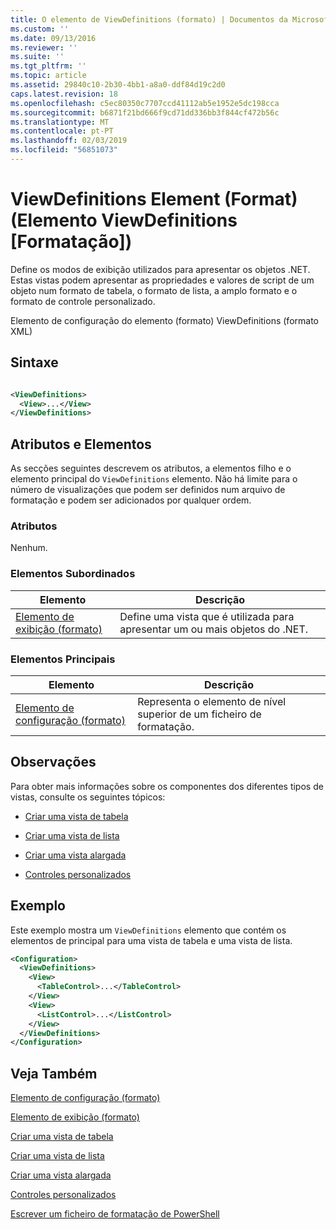 ```yaml
---
title: O elemento de ViewDefinitions (formato) | Documentos da Microsoft
ms.custom: ''
ms.date: 09/13/2016
ms.reviewer: ''
ms.suite: ''
ms.tgt_pltfrm: ''
ms.topic: article
ms.assetid: 29840c10-2b30-4bb1-a8a0-ddf84d19c2d0
caps.latest.revision: 18
ms.openlocfilehash: c5ec80350c7707ccd41112ab5e1952e5dc198cca
ms.sourcegitcommit: b6871f21bd666f9cd71dd336bb3f844cf472b56c
ms.translationtype: MT
ms.contentlocale: pt-PT
ms.lasthandoff: 02/03/2019
ms.locfileid: "56851073"
---
```

# <a name="viewdefinitions-element-format"></a>ViewDefinitions Element (Format) (Elemento ViewDefinitions [Formatação])

Define os modos de exibição utilizados para apresentar os objetos .NET. Estas vistas podem apresentar as propriedades e valores de script de um objeto num formato de tabela, o formato de lista, a amplo formato e o formato de controle personalizado.

Elemento de configuração do elemento (formato) ViewDefinitions (formato XML)

## <a name="syntax"></a>Sintaxe

```xml

<ViewDefinitions>
  <View>...</View>
</ViewDefinitions>
```

## <a name="attributes-and-elements"></a>Atributos e Elementos

As secções seguintes descrevem os atributos, a elementos filho e o elemento principal do `ViewDefinitions` elemento. Não há limite para o número de visualizações que podem ser definidos num arquivo de formatação e podem ser adicionados por qualquer ordem.

### <a name="attributes"></a>Atributos

Nenhum.

### <a name="child-elements"></a>Elementos Subordinados

|Elemento|Descrição|
|-------------|-----------------|
|[Elemento de exibição (formato)](./view-element-format.md)|Define uma vista que é utilizada para apresentar um ou mais objetos do .NET.|

### <a name="parent-elements"></a>Elementos Principais

|Elemento|Descrição|
|-------------|-----------------|
|[Elemento de configuração (formato)](./configuration-element-format.md)|Representa o elemento de nível superior de um ficheiro de formatação.|

## <a name="remarks"></a>Observações

Para obter mais informações sobre os componentes dos diferentes tipos de vistas, consulte os seguintes tópicos:

- [Criar uma vista de tabela](./creating-a-table-view.md)

- [Criar uma vista de lista](./creating-a-list-view.md)

- [Criar uma vista alargada](./creating-a-wide-view.md)

- [Controles personalizados](./creating-custom-controls.md)

## <a name="example"></a>Exemplo

Este exemplo mostra um `ViewDefinitions` elemento que contém os elementos de principal para uma vista de tabela e uma vista de lista.

```xml
<Configuration>
  <ViewDefinitions>
    <View>
      <TableControl>...</TableControl>
    </View>
    <View>
      <ListControl>...</ListControl>
    </View>
  </ViewDefinitions>
</Configuration>
```

## <a name="see-also"></a>Veja Também

[Elemento de configuração (formato)](./configuration-element-format.md)

[Elemento de exibição (formato)](./view-element-format.md)

[Criar uma vista de tabela](./creating-a-table-view.md)

[Criar uma vista de lista](./creating-a-list-view.md)

[Criar uma vista alargada](./creating-a-wide-view.md)

[Controles personalizados](./creating-custom-controls.md)

[Escrever um ficheiro de formatação de PowerShell](./writing-a-powershell-formatting-file.md)
